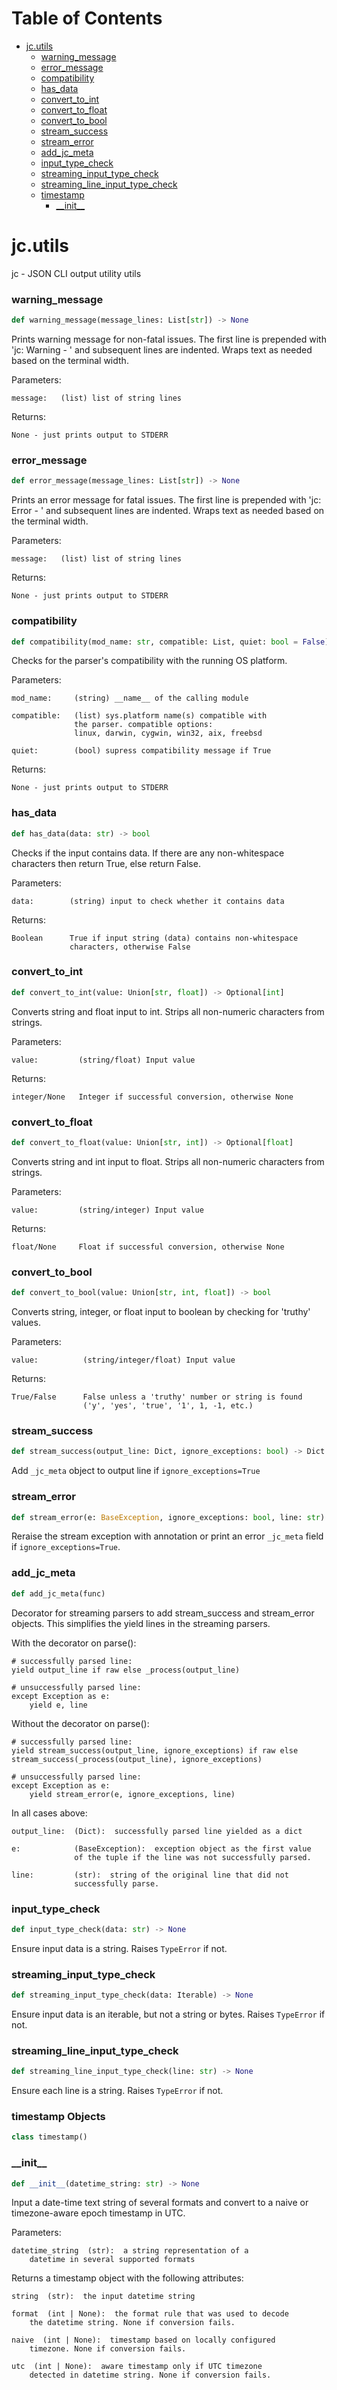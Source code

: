 # Table of Contents

* [jc.utils](#jc.utils)
  * [warning\_message](#jc.utils.warning_message)
  * [error\_message](#jc.utils.error_message)
  * [compatibility](#jc.utils.compatibility)
  * [has\_data](#jc.utils.has_data)
  * [convert\_to\_int](#jc.utils.convert_to_int)
  * [convert\_to\_float](#jc.utils.convert_to_float)
  * [convert\_to\_bool](#jc.utils.convert_to_bool)
  * [stream\_success](#jc.utils.stream_success)
  * [stream\_error](#jc.utils.stream_error)
  * [add\_jc\_meta](#jc.utils.add_jc_meta)
  * [input\_type\_check](#jc.utils.input_type_check)
  * [streaming\_input\_type\_check](#jc.utils.streaming_input_type_check)
  * [streaming\_line\_input\_type\_check](#jc.utils.streaming_line_input_type_check)
  * [timestamp](#jc.utils.timestamp)
    * [\_\_init\_\_](#jc.utils.timestamp.__init__)

<a id="jc.utils"></a>

# jc.utils

jc - JSON CLI output utility utils

<a id="jc.utils.warning_message"></a>

### warning\_message

```python
def warning_message(message_lines: List[str]) -> None
```

Prints warning message for non-fatal issues. The first line is
prepended with 'jc:  Warning - ' and subsequent lines are indented.
Wraps text as needed based on the terminal width.

Parameters:

    message:   (list) list of string lines

Returns:

    None - just prints output to STDERR

<a id="jc.utils.error_message"></a>

### error\_message

```python
def error_message(message_lines: List[str]) -> None
```

Prints an error message for fatal issues. The first line is
prepended with 'jc:  Error - ' and subsequent lines are indented.
Wraps text as needed based on the terminal width.

Parameters:

    message:   (list) list of string lines

Returns:

    None - just prints output to STDERR

<a id="jc.utils.compatibility"></a>

### compatibility

```python
def compatibility(mod_name: str, compatible: List, quiet: bool = False) -> None
```

Checks for the parser's compatibility with the running OS
platform.

Parameters:

    mod_name:     (string) __name__ of the calling module

    compatible:   (list) sys.platform name(s) compatible with
                  the parser. compatible options:
                  linux, darwin, cygwin, win32, aix, freebsd

    quiet:        (bool) supress compatibility message if True

Returns:

    None - just prints output to STDERR

<a id="jc.utils.has_data"></a>

### has\_data

```python
def has_data(data: str) -> bool
```

Checks if the input contains data. If there are any non-whitespace
characters then return True, else return False.

Parameters:

    data:        (string) input to check whether it contains data

Returns:

    Boolean      True if input string (data) contains non-whitespace
                 characters, otherwise False

<a id="jc.utils.convert_to_int"></a>

### convert\_to\_int

```python
def convert_to_int(value: Union[str, float]) -> Optional[int]
```

Converts string and float input to int. Strips all non-numeric
characters from strings.

Parameters:

    value:         (string/float) Input value

Returns:

    integer/None   Integer if successful conversion, otherwise None

<a id="jc.utils.convert_to_float"></a>

### convert\_to\_float

```python
def convert_to_float(value: Union[str, int]) -> Optional[float]
```

Converts string and int input to float. Strips all non-numeric
characters from strings.

Parameters:

    value:         (string/integer) Input value

Returns:

    float/None     Float if successful conversion, otherwise None

<a id="jc.utils.convert_to_bool"></a>

### convert\_to\_bool

```python
def convert_to_bool(value: Union[str, int, float]) -> bool
```

Converts string, integer, or float input to boolean by checking
for 'truthy' values.

Parameters:

    value:          (string/integer/float) Input value

Returns:

    True/False      False unless a 'truthy' number or string is found
                    ('y', 'yes', 'true', '1', 1, -1, etc.)

<a id="jc.utils.stream_success"></a>

### stream\_success

```python
def stream_success(output_line: Dict, ignore_exceptions: bool) -> Dict
```

Add `_jc_meta` object to output line if `ignore_exceptions=True`

<a id="jc.utils.stream_error"></a>

### stream\_error

```python
def stream_error(e: BaseException, ignore_exceptions: bool, line: str) -> Dict
```

Reraise the stream exception with annotation or print an error
`_jc_meta` field if `ignore_exceptions=True`.

<a id="jc.utils.add_jc_meta"></a>

### add\_jc\_meta

```python
def add_jc_meta(func)
```

Decorator for streaming parsers to add stream_success and stream_error
objects. This simplifies the yield lines in the streaming parsers.

With the decorator on parse():

    # successfully parsed line:
    yield output_line if raw else _process(output_line)

    # unsuccessfully parsed line:
    except Exception as e:
        yield e, line

Without the decorator on parse():

    # successfully parsed line:
    yield stream_success(output_line, ignore_exceptions) if raw else stream_success(_process(output_line), ignore_exceptions)

    # unsuccessfully parsed line:
    except Exception as e:
        yield stream_error(e, ignore_exceptions, line)

In all cases above:

    output_line:  (Dict):  successfully parsed line yielded as a dict

    e:            (BaseException):  exception object as the first value
                  of the tuple if the line was not successfully parsed.

    line:         (str):  string of the original line that did not
                  successfully parse.

<a id="jc.utils.input_type_check"></a>

### input\_type\_check

```python
def input_type_check(data: str) -> None
```

Ensure input data is a string. Raises `TypeError` if not.

<a id="jc.utils.streaming_input_type_check"></a>

### streaming\_input\_type\_check

```python
def streaming_input_type_check(data: Iterable) -> None
```

Ensure input data is an iterable, but not a string or bytes. Raises
`TypeError` if not.

<a id="jc.utils.streaming_line_input_type_check"></a>

### streaming\_line\_input\_type\_check

```python
def streaming_line_input_type_check(line: str) -> None
```

Ensure each line is a string. Raises `TypeError` if not.

<a id="jc.utils.timestamp"></a>

### timestamp Objects

```python
class timestamp()
```

<a id="jc.utils.timestamp.__init__"></a>

### \_\_init\_\_

```python
def __init__(datetime_string: str) -> None
```

Input a date-time text string of several formats and convert to a
naive or timezone-aware epoch timestamp in UTC.

Parameters:

    datetime_string  (str):  a string representation of a
        datetime in several supported formats

Returns a timestamp object with the following attributes:

    string  (str):  the input datetime string

    format  (int | None):  the format rule that was used to decode
        the datetime string. None if conversion fails.

    naive  (int | None):  timestamp based on locally configured
        timezone. None if conversion fails.

    utc  (int | None):  aware timestamp only if UTC timezone
        detected in datetime string. None if conversion fails.

